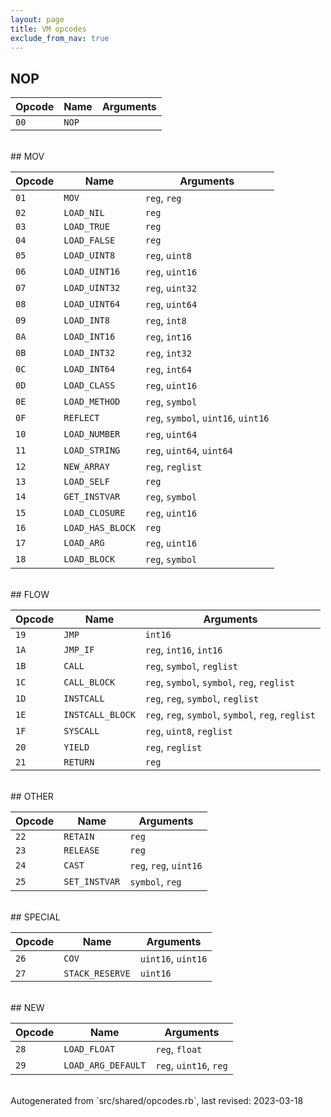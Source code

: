 ```yaml
---
layout: page
title: VM opcodes
exclude_from_nav: true
---
```

## NOP
  
|Opcode |Name    |Arguments|
|-------|--------|---------|
|`00`|`NOP`||

<br>
## MOV
  
|Opcode |Name    |Arguments|
|-------|--------|---------|
|`01`|`MOV`|`reg`, `reg`|
|`02`|`LOAD_NIL`|`reg`|
|`03`|`LOAD_TRUE`|`reg`|
|`04`|`LOAD_FALSE`|`reg`|
|`05`|`LOAD_UINT8`|`reg`, `uint8`|
|`06`|`LOAD_UINT16`|`reg`, `uint16`|
|`07`|`LOAD_UINT32`|`reg`, `uint32`|
|`08`|`LOAD_UINT64`|`reg`, `uint64`|
|`09`|`LOAD_INT8`|`reg`, `int8`|
|`0A`|`LOAD_INT16`|`reg`, `int16`|
|`0B`|`LOAD_INT32`|`reg`, `int32`|
|`0C`|`LOAD_INT64`|`reg`, `int64`|
|`0D`|`LOAD_CLASS`|`reg`, `uint16`|
|`0E`|`LOAD_METHOD`|`reg`, `symbol`|
|`0F`|`REFLECT`|`reg`, `symbol`, `uint16`, `uint16`|
|`10`|`LOAD_NUMBER`|`reg`, `uint64`|
|`11`|`LOAD_STRING`|`reg`, `uint64`, `uint64`|
|`12`|`NEW_ARRAY`|`reg`, `reglist`|
|`13`|`LOAD_SELF`|`reg`|
|`14`|`GET_INSTVAR`|`reg`, `symbol`|
|`15`|`LOAD_CLOSURE`|`reg`, `uint16`|
|`16`|`LOAD_HAS_BLOCK`|`reg`|
|`17`|`LOAD_ARG`|`reg`, `uint16`|
|`18`|`LOAD_BLOCK`|`reg`, `symbol`|

<br>
## FLOW
  
|Opcode |Name    |Arguments|
|-------|--------|---------|
|`19`|`JMP`|`int16`|
|`1A`|`JMP_IF`|`reg`, `int16`, `int16`|
|`1B`|`CALL`|`reg`, `symbol`, `reglist`|
|`1C`|`CALL_BLOCK`|`reg`, `symbol`, `symbol`, `reg`, `reglist`|
|`1D`|`INSTCALL`|`reg`, `reg`, `symbol`, `reglist`|
|`1E`|`INSTCALL_BLOCK`|`reg`, `reg`, `symbol`, `symbol`, `reg`, `reglist`|
|`1F`|`SYSCALL`|`reg`, `uint8`, `reglist`|
|`20`|`YIELD`|`reg`, `reglist`|
|`21`|`RETURN`|`reg`|

<br>
## OTHER
  
|Opcode |Name    |Arguments|
|-------|--------|---------|
|`22`|`RETAIN`|`reg`|
|`23`|`RELEASE`|`reg`|
|`24`|`CAST`|`reg`, `reg`, `uint16`|
|`25`|`SET_INSTVAR`|`symbol`, `reg`|

<br>
## SPECIAL
  
|Opcode |Name    |Arguments|
|-------|--------|---------|
|`26`|`COV`|`uint16`, `uint16`|
|`27`|`STACK_RESERVE`|`uint16`|

<br>
## NEW
  
|Opcode |Name    |Arguments|
|-------|--------|---------|
|`28`|`LOAD_FLOAT`|`reg`, `float`|
|`29`|`LOAD_ARG_DEFAULT`|`reg`, `uint16`, `reg`|

<br>
Autogenerated from `src/shared/opcodes.rb`, last revised: 2023-03-18
